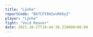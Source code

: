 ```yaml
---
title: "Lÿnhe"
reportCode: "Bb7CFY8H2wvRK6yZ"
player: "Lÿnhe"
fight: "Void Reaver"
date: 2021-10-27T18:44:38.310000+00:00
---
```

